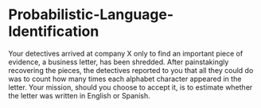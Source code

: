 # Probabilistic-Language-Identification

Your detectives arrived at company X only to find an important piece of evidence, a business letter, has been shredded. After painstakingly recovering the pieces, the detectives reported to you that all they could do was to count
how many times each alphabet character appeared in the letter. Your mission, should you choose to accept it, is to estimate whether the letter was written in English or Spanish.

